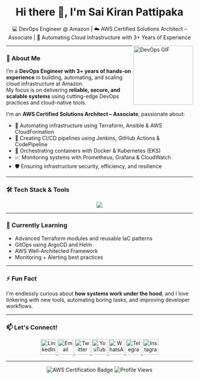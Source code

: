 <h1 align="center">Hi there 👋, I'm Sai Kiran Pattipaka</h1>

<p align="center">
💻 DevOps Engineer @ Amazon | ☁️ AWS Certified Solutions Architect – Associate | 🔧 Automating Cloud Infrastructure with 3+ Years of Experience
</p>


<img align="right" src="https://www.zartis.com/wp-content/uploads/2024/02/continuous-devops-cycle.gif" height="160" alt="DevOps GIF"/>

---

### 🚀 About Me

I’m a **DevOps Engineer with 3+ years of hands-on experience** in building, automating, and scaling cloud infrastructure at Amazon.  
My focus is on delivering **reliable, secure, and scalable systems** using cutting-edge DevOps practices and cloud-native tools.

I'm an **AWS Certified Solutions Architect – Associate**, passionate about:
- 🧠 Automating infrastructure using Terraform, Ansible & AWS CloudFormation  
- 🚀 Creating CI/CD pipelines using Jenkins, GitHub Actions & CodePipeline  
- 🐳 Orchestrating containers with Docker & Kubernetes (EKS)  
- 📈 Monitoring systems with Prometheus, Grafana & CloudWatch  
- 🛡️ Ensuring infrastructure security, efficiency, and resilience

---

### 🛠️ Tech Stack & Tools

<div align="center">
  <img src="https://skillicons.dev/icons?i=linux,bash,git,github,gitlab,jenkins,ansible,terraform,docker,kubernetes,aws,py" />
</div>

---

### 🌱 Currently Learning

- Advanced Terraform modules and reusable IaC patterns  
- GitOps using ArgoCD and Helm  
- AWS Well-Architected Framework  
- Monitoring + Alerting best practices  

---

### ⚡ Fun Fact

I'm endlessly curious about **how systems work under the hood**, and I love tinkering with new tools, automating boring tasks, and improving developer workflows.

---

### 📫 Let's Connect!

<div align="center">
  <a href="https://linkedin.com/in/saikiranpattipaka" target="_blank">
    <img src="https://raw.githubusercontent.com/maurodesouza/profile-readme-generator/master/src/assets/icons/social/linkedin/default.svg" width="42" alt="LinkedIn" />
  </a>
  <a href="mailto:saikiranpattipaka@outlook.com" target="_blank">
    <img src="https://raw.githubusercontent.com/maurodesouza/profile-readme-generator/master/src/assets/icons/social/gmail/default.svg" width="42" alt="Email" />
  </a>
  <a href="https://twitter.com/yourhandle" target="_blank">
    <img src="https://raw.githubusercontent.com/maurodesouza/profile-readme-generator/master/src/assets/icons/social/twitter/default.svg" width="42" alt="Twitter" />
  </a>
  <a href="https://www.youtube.com/channel/yourchannel" target="_blank">
    <img src="https://raw.githubusercontent.com/maurodesouza/profile-readme-generator/master/src/assets/icons/social/youtube/default.svg" width="42" alt="YouTube" />
  </a>
  <a href="https://wa.me/919618661434" target="_blank">
    <img src="https://raw.githubusercontent.com/maurodesouza/profile-readme-generator/master/src/assets/icons/social/whatsapp/default.svg" width="42" alt="WhatsApp" />
  </a>
  <a href="https://t.me/saikiranpattipaka" target="_blank">
    <img src="https://raw.githubusercontent.com/maurodesouza/profile-readme-generator/master/src/assets/icons/social/telegram/default.svg" width="42" alt="Telegram" />
  </a>
  <a href="https://www.instagram.com/saikiranpattipaka" target="_blank">
    <img src="https://raw.githubusercontent.com/maurodesouza/profile-readme-generator/master/src/assets/icons/social/instagram/default.svg" width="42" alt="Instagram" />
  </a>
</div>

---

<!-- Badges (Optional) -->
<p align="center">
  <img src="https://img.shields.io/badge/AWS-Certified%20Solutions%20Architect%20--%20Associate-orange?style=for-the-badge&logo=amazonaws&logoColor=white" alt="AWS Certification Badge"/>
  <img src="https://komarev.com/ghpvc/?username=saikiranpattipaka&style=flat-square&color=blue" alt="Profile Views"/>
</p>

